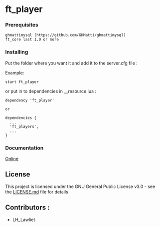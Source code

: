 # ft_player

### Prerequisites

```
ghmattimysql (https://github.com/GHMatti/ghmattimysql)
ft_core last 1.0 or more
```

### Installing

Put the folder where you want it and add it to the server.cfg file :

Example:

```
start ft_player
```

or put in to dependencies in __resource.lua :

```
dependency 'ft_player'

or

dependencies {
  ...
  'ft_players',
  ...
}

```

### Documentation

[Online](https://fivemtools-player.readme.io/v2.0/)

## License

This project is licensed under the GNU General Public License v3.0 - see the [LICENSE.md](LICENSE.md) file for details

## Contributors :

- LH_Lawliet

